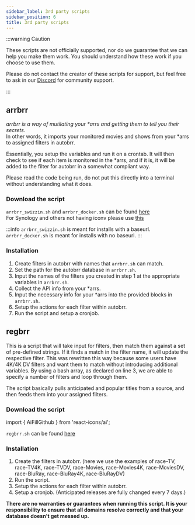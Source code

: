 ```yaml
---
sidebar_label: 3rd party scripts
sidebar_position: 6
title: 3rd party scripts
---
```


:::warning Caution

These scripts are not officially supported, nor do we guarantee that we can help you make them work. You should understand how these work if you choose to use them.

Please do not contact the creator of these scripts for support, but feel free to ask in our [Discord](https://discord.gg/WQ2eUycxyT) for community support.

:::

## arrbrr

_arrbrr is a way of mutilating your \*arrs and getting them to tell you their secrets._  
In other words, it imports your monitored movies and shows from your \*arrs to assigned filters in autobrr.

Essentially, you setup the variables and run it on a crontab. It will then check to see if each item is monitored in the \*arrs, and if it is, it will be added to the filter for autobrr in a somewhat compliant way.

Please read the code being run, do not put this directly into a terminal without understanding what it does.

### Download the script

`arrbrr_swizzin.sh` and `arrbrr_docker.sh` can be found [here <AiFillGithub />](https://gist.github.com/brettpetch/9475c9117e0d58791c02587529786ad9)  
For Synology and others not having iconv please use [this <AiFillGithub />](https://gist.github.com/quorn23/222a62c7c6141eabde18f8a1f626b0de)

:::info
`arrbrr_swizzin.sh` is meant for installs with a baseurl.  
`arrbrr_docker.sh` is meant for installs with no baseurl.
:::

### Installation

1. Create filters in autobrr with names that `arrbrr.sh` can match.
2. Set the path for the autobrr database in `arrbrr.sh`.
3. Input the names of the filters you created in step 1 at the appropriate variables in `arrbrr.sh`.
4. Collect the API info from your \*arrs.
5. Input the necessary info for your \*arrs into the provided blocks in `arrbrr.sh`.
6. Setup the actions for each filter within autobrr.
7. Run the script and setup a cronjob.

## regbrr

This is a script that will take input for filters, then match them against a set of pre-defined strings. If it finds a match in the filter name, it will update the respective filter. This was rewritten this way because some users have 4K/4K DV filters and want them to match without introducing additional variables. By using a bash array, as declared on line 3, we are able to specify a number of filters and loop through them.

The script basically pulls anticipated and popular titles from a source, and then feeds them into your assigned filters.

### Download the script

import { AiFillGithub } from 'react-icons/ai';

`regbrr.sh` can be found [here <AiFillGithub />](https://gist.github.com/brettpetch/2f3147eaff75294003261df9dfd0208a)

### Installation

1. Create the filters in autobrr. (here we use the examples of race-TV, race-TV4K, race-TVDV, race-Movies, race-Movies4K, race-MoviesDV, race-BluRay, race-BluRay4K, race-BluRayDV)
2. Run the script.
3. Setup the actions for each filter within autobrr.
4. Setup a cronjob. (Anticipated releases are fully changed every 7 days.)

**There are no warranties or guarantees when running this script. It is your responsibility to ensure that all domains resolve correctly and that your database doesn't get messed up.**
